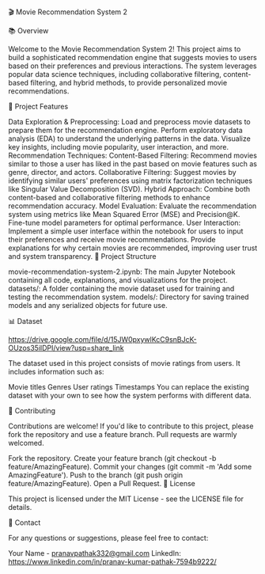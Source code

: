 🎬 Movie Recommendation System 2

📚 Overview

Welcome to the Movie Recommendation System 2! This project aims to build a sophisticated recommendation engine that suggests movies to users based on their preferences and previous interactions. The system leverages popular data science techniques, including collaborative filtering, content-based filtering, and hybrid methods, to provide personalized movie recommendations.

🚀 Project Features

Data Exploration & Preprocessing:
Load and preprocess movie datasets to prepare them for the recommendation engine.
Perform exploratory data analysis (EDA) to understand the underlying patterns in the data.
Visualize key insights, including movie popularity, user interaction, and more.
Recommendation Techniques:
Content-Based Filtering: Recommend movies similar to those a user has liked in the past based on movie features such as genre, director, and actors.
Collaborative Filtering: Suggest movies by identifying similar users' preferences using matrix factorization techniques like Singular Value Decomposition (SVD).
Hybrid Approach: Combine both content-based and collaborative filtering methods to enhance recommendation accuracy.
Model Evaluation:
Evaluate the recommendation system using metrics like Mean Squared Error (MSE) and Precision@K.
Fine-tune model parameters for optimal performance.
User Interaction:
Implement a simple user interface within the notebook for users to input their preferences and receive movie recommendations.
Provide explanations for why certain movies are recommended, improving user trust and system transparency.
📁 Project Structure

movie-recommendation-system-2.ipynb: The main Jupyter Notebook containing all code, explanations, and visualizations for the project.
datasets/: A folder containing the movie dataset used for training and testing the recommendation system.
models/: Directory for saving trained models and any serialized objects for future use.

📊 Dataset

https://drive.google.com/file/d/15JW0pxywlKcC9snBJcK-OUzos35ilDPI/view?usp=share_link



The dataset used in this project consists of movie ratings from users. It includes information such as:

Movie titles
Genres
User ratings
Timestamps
You can replace the existing dataset with your own to see how the system performs with different data.

👥 Contributing

Contributions are welcome! If you'd like to contribute to this project, please fork the repository and use a feature branch. Pull requests are warmly welcomed.

Fork the repository.
Create your feature branch (git checkout -b feature/AmazingFeature).
Commit your changes (git commit -m 'Add some AmazingFeature').
Push to the branch (git push origin feature/AmazingFeature).
Open a Pull Request.
📝 License

This project is licensed under the MIT License - see the LICENSE file for details.

📧 Contact

For any questions or suggestions, please feel free to contact:

Your Name - pranavpathak332@gmail.com
LinkedIn: https://www.linkedin.com/in/pranav-kumar-pathak-7594b9222/

